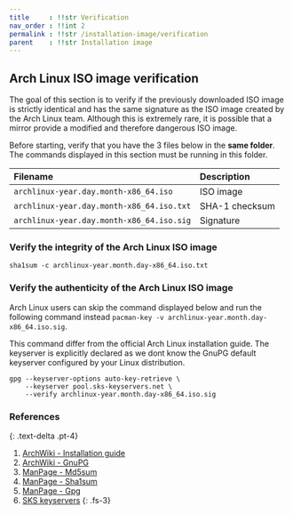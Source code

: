 ```yaml
---
title     : !!str Verification
nav_order : !!int 2
permalink : !!str /installation-image/verification
parent    : !!str Installation image
---
```


## Arch Linux ISO image verification

The goal of this section is to verify if the previously downloaded ISO image is strictly identical and has the same signature as the ISO image created by the Arch Linux team. Although this is extremely rare, it is possible that a mirror provide a modified and therefore dangerous ISO image.

Before starting, verify that you have the 3 files below in the **same folder**. The commands displayed in this section must be running in this folder.

| Filename                                  | Description    |
| :---------------------------------------- | :------------- |
| `archlinux-year.day.month-x86_64.iso`     | ISO image      |
| `archlinux-year.day.month-x86_64.iso.txt` | SHA-1 checksum |
| `archlinux-year.day.month-x86_64.iso.sig` | Signature      |

### Verify the integrity of the Arch Linux ISO image

```
sha1sum -c archlinux-year.month.day-x86_64.iso.txt
```

### Verify the authenticity of the Arch Linux ISO image

Arch Linux users can skip the command displayed below and run the following command instead `pacman-key -v archlinux-year.month.day-x86_64.iso.sig`.

This command differ from the official Arch Linux installation guide. The keyserver is explicitly declared as we dont know the GnuPG default keyserver configured by your Linux distribution.

```
gpg --keyserver-options auto-key-retrieve \
    --keyserver pool.sks-keyservers.net \
    --verify archlinux-year.month.day-x86_64.iso.sig
```

### References
{: .text-delta .pt-4}

1. [ArchWiki - Installation guide](https://wiki.archlinux.org/index.php/Installation_guide#Verify_signature)
1. [ArchWiki - GnuPG](https://wiki.archlinux.org/index.php/GnuPG#Use_a_keyserver)
1. [ManPage - Md5sum](https://jlk.fjfi.cvut.cz/arch/manpages/man/core/coreutils/md5sum.1.en)
1. [ManPage - Sha1sum](https://jlk.fjfi.cvut.cz/arch/manpages/man/core/coreutils/sha1sum.1.en)
1. [ManPage - Gpg](https://jlk.fjfi.cvut.cz/arch/manpages/man/core/gnupg/gpg.1.en)
1. [SKS keyservers](https://sks-keyservers.net/)
{: .fs-3}
